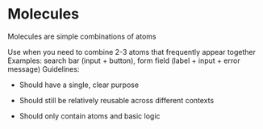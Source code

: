 # Molecules

Molecules are simple combinations of atoms

Use when you need to combine 2-3 atoms that frequently appear together
Examples: search bar (input + button), form field (label + input + error message)
Guidelines:

- Should have a single, clear purpose

- Should still be relatively reusable across different contexts
- Should only contain atoms and basic logic
